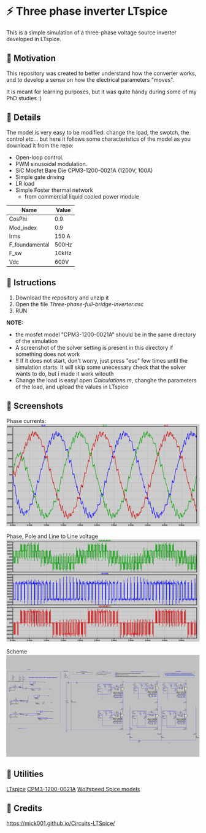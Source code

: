 # :zap: Three phase inverter LTspice
This is a simple simulation of a three-phase voltage source inverter developed in LTspice.


## :loudspeaker: Motivation
This repository was created to better understand how the converter works, and to develop a sense on how the electrical parameters "moves".

It is meant for learning purposes, but it was quite handy during some of my PhD studies :)

## :pushpin: Details
The model is very easy to be modified: change the load, the swotch, the control etc... but here it follows some characteristics of the model as you download it from the repo:
- Open-loop control.
- PWM sinusoidal modulation. 
- SiC Mosfet Bare Die CPM3-1200-0021A (1200V, 100A)
- Simple gate driving 
- LR load
- Simple Foster thermal network 
  - from commercial liquid cooled power module


|  Name | Value |
| ------------- | ------------- |
| CosPhi  | 0.9  |
| Mod_index  | 0.9  |
| Irms | 150 A  |
| F_foundamental| 500Hz |
| F_sw| 10kHz |
|Vdc| 600V|

## :page_facing_up: Istructions
1. Download the repository and unzip it
2. Open the file *Three-phase-full-bridge-inverter.asc*
3. RUN

**NOTE:**
- the mosfet model "CPM3-1200-0021A" should be in the same directory of the simulation
- A screenshot of the solver setting is present in this directory if something does not work
- !! If it does not start, don't worry, just press "esc" few times until the simulation starts:
  It will skip some unecessary check that the solver wants to do, but i made it work witouth
- Change the load is easy! open *Calculations.m*, changhe the parameters of the load, and upload the values in LTspice 


## :mag_right: Screenshots
Phase currents:
![Phase currents](https://raw.githubusercontent.com/mrjacopong/Three_phase_inverter_LTspice/refs/heads/main/Screenshots/PhaseCurrents.png)

Phase, Pole and Line to Line voltage
![Pase_Pole_LineLine](https://raw.githubusercontent.com/mrjacopong/Three_phase_inverter_LTspice/refs/heads/main/Screenshots/Phase_Pole_LineLine_Voltage.png)

Scheme
![Scheme](https://raw.githubusercontent.com/mrjacopong/Three_phase_inverter_LTspice/refs/heads/main/Screenshots/Scheme.png)


## :open_file_folder: Utilities
[LTspice](https://www.analog.com/en/resources/design-tools-and-calculators/ltspice-simulator.html)
[CPM3-1200-0021A](https://www.wolfspeed.com/products/power/sic-bare-die-mosfets/1200v-bare-die-silicon-carbide-mosfets-gen3/cpm3-1200-0021a/)
[Wolfspeed Spice models](https://www.wolfspeed.com/tools-and-support/power/ltspice-and-plecs-models/)
## :pray: Credits
https://mick001.github.io/Circuits-LTSpice/
